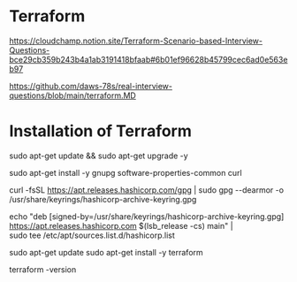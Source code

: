 # Terraform



    
https://cloudchamp.notion.site/Terraform-Scenario-based-Interview-Questions-bce29cb359b243b4a1ab3191418bfaab#6b01ef96628b45799cec6ad0e563eb97

https://github.com/daws-78s/real-interview-questions/blob/main/terraform.MD


# Installation of Terraform
sudo apt-get update && sudo apt-get upgrade -y

sudo apt-get install -y gnupg software-properties-common curl

curl -fsSL https://apt.releases.hashicorp.com/gpg | sudo gpg --dearmor -o /usr/share/keyrings/hashicorp-archive-keyring.gpg

echo "deb [signed-by=/usr/share/keyrings/hashicorp-archive-keyring.gpg] \
https://apt.releases.hashicorp.com $(lsb_release -cs) main" | \
sudo tee /etc/apt/sources.list.d/hashicorp.list

sudo apt-get update
sudo apt-get install -y terraform

terraform -version
